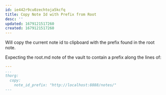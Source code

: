 ```yaml
---
id: ie442r9cu0zechtoja5kcfq
title: Copy Note Id with Prefix from Root
desc: ''
updated: 1679121517260
created: 1679121517260
---
```


Will copy the current note id to clipboard with the prefix found in the root note. 

Expecting the root.md note of the vault to contain a prefix along the lines of:

```yml
---
...
thorg:
  copy:
    note_id_prefix: "http://localhost:8888/notes/"
---
```
